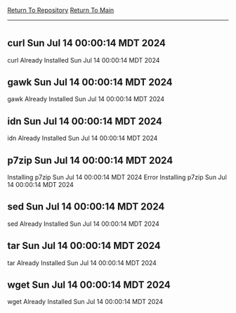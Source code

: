 [Return To Repository](https://github.com/DigitalWarrior/piholeparser/)
[Return To Main](https://github.com/DigitalWarrior/piholeparser/blob/master/RecentRunLogs/Mainlog.md)
____________________________________
# 
## curl Sun Jul 14 00:00:14 MDT 2024
curl Already Installed Sun Jul 14 00:00:14 MDT 2024
## gawk Sun Jul 14 00:00:14 MDT 2024
gawk Already Installed Sun Jul 14 00:00:14 MDT 2024
## idn Sun Jul 14 00:00:14 MDT 2024
idn Already Installed Sun Jul 14 00:00:14 MDT 2024
## p7zip Sun Jul 14 00:00:14 MDT 2024
Installing p7zip Sun Jul 14 00:00:14 MDT 2024
Error Installing p7zip Sun Jul 14 00:00:14 MDT 2024
## sed Sun Jul 14 00:00:14 MDT 2024
sed Already Installed Sun Jul 14 00:00:14 MDT 2024
## tar Sun Jul 14 00:00:14 MDT 2024
tar Already Installed Sun Jul 14 00:00:14 MDT 2024
## wget Sun Jul 14 00:00:14 MDT 2024
wget Already Installed Sun Jul 14 00:00:14 MDT 2024
